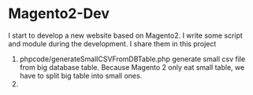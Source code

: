 # Magento2-Dev
I start to develop a new website based on Magento2. I write some script and module during the development. I share them in this project

1. phpcode/generateSmallCSVFromDBTable.php
  generate small csv file from big database table. Because Magento 2 only eat small table, we have to split big table into small ones. 
2. 
